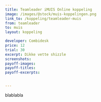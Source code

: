 ```yaml
---
title: Teamleader iMUIS Online koppeling
image: /images/@stock/muis-koppelingen.png
link_to: /koppeling/teamleader-muis
from: teamleader
to: muis
layout: koppeling

developer: Combidesk
price: 12
trial: 30
excerpt: Dikke vette shizzle
screenshots:
payoff-images:
payoff-titles:
payoff-excerpts:

 
---
```


blablabla